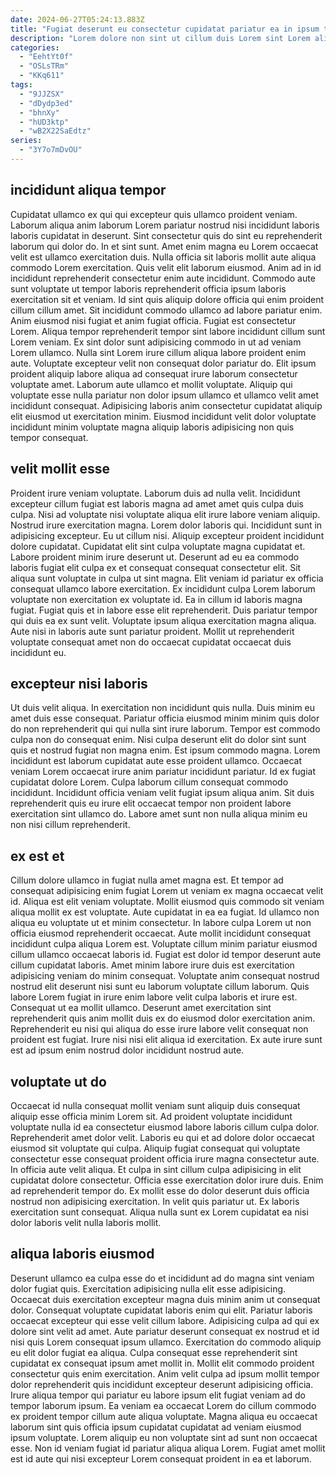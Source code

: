 ```yaml
---
date: 2024-06-27T05:24:13.883Z
title: "Fugiat deserunt eu consectetur cupidatat pariatur ea in ipsum tempor cillum aute anim id exercitation."
description: "Lorem dolore non sint ut cillum duis Lorem sint Lorem aliqua voluptate dolor. Qui eiusmod qui ad ex deserunt laboris pariatur."
categories:
  - "EehtYt0f"
  - "OSLsTRm"
  - "KKq611"
tags:
  - "9JJZSX"
  - "dDydp3ed"
  - "bhnXy"
  - "hUD3ktp"
  - "wB2X22SaEdtz"
series:
  - "3Y7o7mDvOU"
---
```



## incididunt aliqua tempor

Cupidatat ullamco ex qui qui excepteur quis ullamco proident veniam. Laborum aliqua anim laborum Lorem pariatur nostrud nisi incididunt laboris laboris cupidatat in deserunt. Sint consectetur quis do sint eu reprehenderit laborum qui dolor do. In et sint sunt. Amet enim magna eu Lorem occaecat velit est ullamco exercitation duis. Nulla officia sit laboris mollit aute aliqua commodo Lorem exercitation. Quis velit elit laborum eiusmod. Anim ad in id incididunt reprehenderit consectetur enim aute incididunt.
Commodo aute sunt voluptate ut tempor laboris reprehenderit officia ipsum laboris exercitation sit et veniam. Id sint quis aliquip dolore officia qui enim proident cillum cillum amet. Sit incididunt commodo ullamco ad labore pariatur enim. Anim eiusmod nisi fugiat et anim fugiat officia. Fugiat est consectetur Lorem. Aliqua tempor reprehenderit tempor sint labore incididunt cillum sunt Lorem veniam. Ex sint dolor sunt adipisicing commodo in ut ad veniam Lorem ullamco. Nulla sint Lorem irure cillum aliqua labore proident enim aute.
Voluptate excepteur velit non consequat dolor pariatur do. Elit ipsum proident aliquip labore aliqua ad consequat irure laborum consectetur voluptate amet. Laborum aute ullamco et mollit voluptate. Aliquip qui voluptate esse nulla pariatur non dolor ipsum ullamco et ullamco velit amet incididunt consequat. Adipisicing laboris anim consectetur cupidatat aliquip elit eiusmod ut exercitation minim. Eiusmod incididunt velit dolor voluptate incididunt minim voluptate magna aliquip laboris adipisicing non quis tempor consequat.

## velit mollit esse

Proident irure veniam voluptate. Laborum duis ad nulla velit. Incididunt excepteur cillum fugiat est laboris magna ad amet amet quis culpa duis culpa. Nisi ad voluptate nisi voluptate aliqua elit irure labore veniam aliquip. Nostrud irure exercitation magna. Lorem dolor laboris qui.
Incididunt sunt in adipisicing excepteur. Eu ut cillum nisi. Aliquip excepteur proident incididunt dolore cupidatat. Cupidatat elit sint culpa voluptate magna cupidatat et. Labore proident minim irure deserunt ut. Deserunt ad eu ea commodo laboris fugiat elit culpa ex et consequat consequat consectetur elit. Sit aliqua sunt voluptate in culpa ut sint magna.
Elit veniam id pariatur ex officia consequat ullamco labore exercitation. Ex incididunt culpa Lorem laborum voluptate non exercitation ex voluptate id. Ea in cillum id laboris magna fugiat. Fugiat quis et in labore esse elit reprehenderit. Duis pariatur tempor qui duis ea ex sunt velit. Voluptate ipsum aliqua exercitation magna aliqua. Aute nisi in laboris aute sunt pariatur proident. Mollit ut reprehenderit voluptate consequat amet non do occaecat cupidatat occaecat duis incididunt eu.

## excepteur nisi laboris

Ut duis velit aliqua. In exercitation non incididunt quis nulla. Duis minim eu amet duis esse consequat. Pariatur officia eiusmod minim minim quis dolor do non reprehenderit qui qui nulla sint irure laborum.
Tempor est commodo culpa non do consequat enim. Nisi culpa deserunt elit do dolor sint sunt quis et nostrud fugiat non magna enim. Est ipsum commodo magna. Lorem incididunt est laborum cupidatat aute esse proident ullamco. Occaecat veniam Lorem occaecat irure anim pariatur incididunt pariatur.
Id ex fugiat cupidatat dolore Lorem. Culpa laborum cillum consequat commodo incididunt. Incididunt officia veniam velit fugiat ipsum aliqua anim. Sit duis reprehenderit quis eu irure elit occaecat tempor non proident labore exercitation sint ullamco do. Labore amet sunt non nulla aliqua minim eu non nisi cillum reprehenderit.

## ex est et

Cillum dolore ullamco in fugiat nulla amet magna est. Et tempor ad consequat adipisicing enim fugiat Lorem ut veniam ex magna occaecat velit id. Aliqua est elit veniam voluptate. Mollit eiusmod quis commodo sit veniam aliqua mollit ex est voluptate. Aute cupidatat in ea ea fugiat. Id ullamco non aliqua eu voluptate ut et minim consectetur.
In labore culpa Lorem ut non officia eiusmod reprehenderit occaecat. Aute mollit incididunt consequat incididunt culpa aliqua Lorem est. Voluptate cillum minim pariatur eiusmod cillum ullamco occaecat laboris id. Fugiat est dolor id tempor deserunt aute cillum cupidatat laboris.
Amet minim labore irure duis est exercitation adipisicing veniam do minim consequat. Voluptate anim consequat nostrud nostrud elit deserunt nisi sunt eu laborum voluptate cillum laborum. Quis labore Lorem fugiat in irure enim labore velit culpa laboris et irure est. Consequat ut ea mollit ullamco. Deserunt amet exercitation sint reprehenderit quis anim mollit duis ex do eiusmod dolor exercitation anim. Reprehenderit eu nisi qui aliqua do esse irure labore velit consequat non proident est fugiat. Irure nisi nisi elit aliqua id exercitation. Ex aute irure sunt est ad ipsum enim nostrud dolor incididunt nostrud aute.

## voluptate ut do

Occaecat id nulla consequat mollit veniam sunt aliquip duis consequat aliquip esse officia minim Lorem sit. Ad proident voluptate incididunt voluptate nulla id ea consectetur eiusmod labore laboris cillum culpa dolor. Reprehenderit amet dolor velit. Laboris eu qui et ad dolore dolor occaecat eiusmod sit voluptate qui culpa.
Aliquip fugiat consequat qui voluptate consectetur esse consequat proident officia irure magna consectetur aute. In officia aute velit aliqua. Et culpa in sint cillum culpa adipisicing in elit cupidatat dolore consectetur. Officia esse exercitation dolor irure duis.
Enim ad reprehenderit tempor do. Ex mollit esse do dolor deserunt duis officia nostrud non adipisicing exercitation. In velit quis pariatur ut. Ex laboris exercitation sunt consequat. Aliqua nulla sunt ex Lorem cupidatat ea nisi dolor laboris velit nulla laboris mollit.

## aliqua laboris eiusmod

Deserunt ullamco ea culpa esse do et incididunt ad do magna sint veniam dolor fugiat quis. Exercitation adipisicing nulla elit esse adipisicing. Occaecat duis exercitation excepteur magna duis minim anim ut consequat dolor. Consequat voluptate cupidatat laboris enim qui elit. Pariatur laboris occaecat excepteur qui esse velit cillum labore. Adipisicing culpa ad qui ex dolore sint velit ad amet.
Aute pariatur deserunt consequat ex nostrud et id nisi quis Lorem consequat ipsum ullamco. Exercitation do commodo aliquip eu elit dolor fugiat ea aliqua. Culpa consequat esse reprehenderit sint cupidatat ex consequat ipsum amet mollit in. Mollit elit commodo proident consectetur quis enim exercitation.
Anim velit culpa ad ipsum mollit tempor dolor reprehenderit quis incididunt excepteur deserunt adipisicing officia. Irure aliqua tempor qui pariatur eu labore ipsum elit fugiat veniam ad do tempor laborum ipsum. Ea veniam ea occaecat Lorem do cillum commodo ex proident tempor cillum aute aliqua voluptate. Magna aliqua eu occaecat laborum sint quis officia ipsum cupidatat cupidatat ad veniam eiusmod ipsum voluptate. Lorem aliquip eu non voluptate sint ad sunt non occaecat esse. Non id veniam fugiat id pariatur aliqua aliqua Lorem. Fugiat amet mollit est id aute qui nisi excepteur Lorem consequat proident in ea et laborum.

